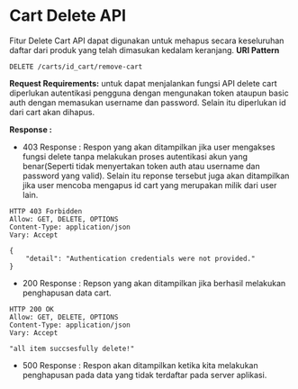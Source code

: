 # Cart Delete API
Fitur Delete Cart API dapat digunakan untuk mehapus secara keseluruhan daftar dari produk yang telah dimasukan kedalam keranjang.
**URI Pattern**
```
DELETE /carts/id_cart/remove-cart

```

**Request Requirements:**
untuk dapat menjalankan fungsi API delete cart diperlukan autentikasi pengguna dengan mengunakan token ataupun basic auth dengan memasukan username dan password. Selain itu diperlukan id dari cart akan dihapus. 

**Response :**
- 403 Response : Respon yang akan ditampilkan jika user mengakses fungsi delete tanpa melakukan proses autentikasi akun yang benar(Seperti tidak menyertakan token auth atau username dan password yang valid). Selain itu reponse tersebut juga akan ditampilkan jika user mencoba mengapus id cart yang merupakan milik dari user lain.
```
HTTP 403 Forbidden
Allow: GET, DELETE, OPTIONS
Content-Type: application/json
Vary: Accept

{
    "detail": "Authentication credentials were not provided."
}
```

- 200 Response : Repson yang akan ditampilkan jika berhasil melakukan penghapusan data cart.
```
HTTP 200 OK
Allow: GET, DELETE, OPTIONS
Content-Type: application/json
Vary: Accept

"all item succsesfully delete!"
```

- 500 Response : Respon akan ditampilkan ketika kita melakukan penghapusan pada data yang tidak terdaftar pada server aplikasi.

